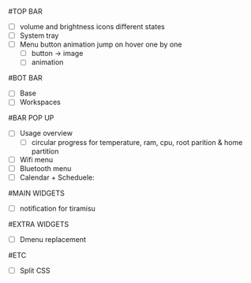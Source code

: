 #TOP BAR 
-[ ] volume and brightness icons different states
-[ ] System tray
-[ ] Menu button animation jump on hover one by one
  -[ ] button -> image
  -[ ] animation

#BOT BAR 
-[ ] Base
-[ ] Workspaces

#BAR POP UP
-[ ] Usage overview
  - [ ] circular progress for temperature, ram, cpu, root parition & home partition
-[ ] Wifi menu
-[ ] Bluetooth menu
-[ ] Calendar + Scheduele:

#MAIN WIDGETS
-[ ] notification for tiramisu

#EXTRA WIDGETS
-[ ] Dmenu replacement

#ETC
-[ ] Split CSS
